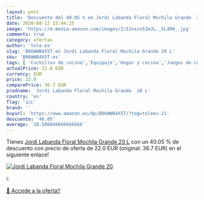 ```yaml
---
layout: post
title: 'Descuento del 40.05 % en Jordi Labanda Floral Mochila Grande  20 '
date: 2020-08-12 15:44:25
image: 'https://m.media-amazon.com/images/I/51nxzo51mJL._SL400_.jpg'
comments: true
category: ofertas
author: 'tole.es'
slug: 'B06WWB4X5T-es Jordi Labanda Floral Mochila Grande 20 L'
sku: 'B06WWB4X5T-es'
tags: [ 'Cuchillos de cocina','Equipaje','Hogar y cocina','Juegos de cuchillos de cocina','Mochilas','Mochilas tipo casual','Utensilios de cocina','mochila', ]
actualPrice: 22.0 EUR
currency: EUR
price: 22.0
comparePrice: 36.7 EUR
prodname: 'Jordi Labanda Floral Mochila Grande  20 L'
country: 'es'
flag: '🇪🇸'
brand: ''
buyurl: 'https://www.amazon.es/dp/B06WWB4X5T/?tag=tolees-21'
descuento: '40.05'
average: '18.586666666666666'
---
```


Tienes [Jordi Labanda Floral Mochila Grande  20 L](https://www.amazon.es/dp/B06WWB4X5T/?tag=tolees-21) con un 40.05 % de descuento con precio de oferta de 22.0 EUR (original: 36.7 EUR) en el siguiente enlace!

[![Jordi Labanda Floral Mochila Grande  20 ](https://m.media-amazon.com/images/I/51nxzo51mJL._SL400_.jpg)](https://www.amazon.es/dp/B06WWB4X5T/?tag=tolees-21)

ℹ️:


[🛒 Accede a la oferta!!](https://www.amazon.es/dp/B06WWB4X5T/?tag=tolees-21)
